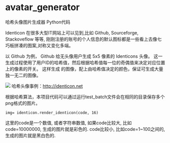 # avatar_generator
哈希头像图片生成器 Python代码

Identicon 在很多大型IT网站上可以见到,比如 Github, Sourceforge, Stackoveflow 等等,
 刚刚注册的账号的个人信息的默认图标​都​是​一​些​看​上​去​像​七​巧​板​拼​凑​的​图​案​,​对​称​又​变​化​多​端​。

以 Github 为例， Github 给无头像用户生成 5x5 像素的 Identicons 头像。
这一生成过程使用了用户ID的哈希值，然后根据哈希值每一位的奇偶值来决定对应位置上的像素的开关。
这样生成 的图像，配上由哈希值决定的颜色，保证可生成大量独一无二的图像。



![](http://identicon.net/img/identicon.png)
哈希头像事例：http://identicon.net

根据哈希算法，本项目代码可以通过运行test_batch文件会在相同的目录保存多个png格式的图片。
````
img= identicon.render_identicon(code, 16)
````
这里的code是一个数值, 或者字符串数值, 如果code比较大, 比如code=10000000, 生成的图片就是彩色的.
code比较小, 比如code=1~100之间的, 生成的图片就是黑白色的.




